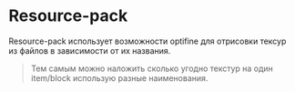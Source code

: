 # Resource-pack
Resource-pack использует возможности optifine для отрисовки тексур из файлов в зависимости от их названия.
> Тем самым можно наложить сколько угодно текстур на один item/block использую разные наименования.
